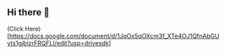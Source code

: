 ## Hi there 👋

(Click Here)[https://docs.google.com/document/d/1JqOx5qOXcm3f_XTe4OJ1QfnAbGUyts1gjblzrFRQFLI/edit?usp=drivesdk]

<!--
**raspberry-pi-soam/raspberry-pi-soam** is a ✨ _special_ ✨ repository because its `README.md` (this file) appears on your GitHub profile.

Here are some ideas to get you started:

- 🔭 I’m currently working on ...
- 🌱 I’m currently learning ...
- 👯 I’m looking to collaborate on ...
- 🤔 I’m looking for help with ...
- 💬 Ask me about ...
- 📫 How to reach me: ...
- 😄 Pronouns: ...
- ⚡ Fun fact: ...
-->
